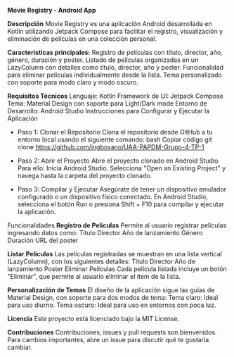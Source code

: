 **Movie Registry - Android App**

**Descripción**
Movie Registry es una aplicación Android desarrollada en Kotlin utilizando Jetpack Compose para facilitar el registro, visualización y eliminación de películas en una colección personal.

**Características principales:**
Registro de películas con título, director, año, género, duración y poster.
Listado de películas organizadas en un LazyColumn con detalles como título, director, año y poster.
Funcionalidad para eliminar películas individualmente desde la lista.
Tema personalizado con soporte para modo claro y modo oscuro.

**Requisitos Técnicos**
Lenguaje: Kotlin
Framework de UI: Jetpack Compose
Tema: Material Design con soporte para Light/Dark mode
Entorno de Desarrollo: Android Studio
Instrucciones para Configurar y Ejecutar la Aplicación

- Paso 1: Clonar el Repositorio
Clona el repositorio desde GitHub a tu entorno local usando el siguiente comando:
bash
Copiar código
git clone https://github.com/ingboyano/UAA-PAPDM-Grupo-4-TP-1

- Paso 2: Abrir el Proyecto
Abre el proyecto clonado en Android Studio. Para ello:
Inicia Android Studio.
Selecciona "Open an Existing Project" y navega hasta la carpeta del proyecto clonado.

- Paso 3: Compilar y Ejecutar
Asegúrate de tener un dispositivo emulador configurado o un dispositivo físico conectado.
En Android Studio, selecciona el botón Run o presiona Shift + F10 para compilar y ejecutar la aplicación.

Funcionalidades
**Registro de Películas**
Permite al usuario registrar películas ingresando datos como:
Título
Director
Año de lanzamiento
Género
Duración
URL del poster

**Listar Películas**
Las películas registradas se muestran en una lista vertical (LazyColumn), con los siguientes detalles:
Título
Director
Año de lanzamiento
Poster
Eliminar Películas
Cada película listada incluye un botón "Eliminar", que permite al usuario eliminar el ítem de la lista.

**Personalización de Temas**
El diseño de la aplicación sigue las guías de Material Design, con soporte para dos modos de tema:
Tema claro: Ideal para uso diurno.
Tema oscuro: Ideal para uso en entornos con poca luz.

**Licencia**
Este proyecto está licenciado bajo la MIT License.

**Contribuciones**
Contribuciones, issues y pull requests son bienvenidos. Para cambios importantes, abre un issue para discutir qué te gustaría cambiar.
